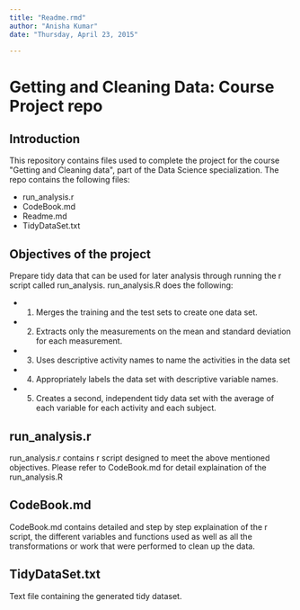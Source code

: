 ```yaml
---
title: "Readme.rmd"
author: "Anisha Kumar"
date: "Thursday, April 23, 2015"

---
```


# Getting and Cleaning Data: Course Project repo
## Introduction
This repository contains files used to complete the project for the course "Getting and Cleaning data", part of the Data Science specialization.
The repo contains the following files:
* run_analysis.r
* CodeBook.md
* Readme.md
* TidyDataSet.txt

## Objectives of the project
Prepare tidy data that can be used for later analysis through running the r script called run_analysis.
  run_analysis.R  does the following:
* 1.  Merges the training and the test sets to create one data set.
* 2.	Extracts only the measurements on the mean and standard deviation for each measurement. 
* 3.	Uses descriptive activity names to name the activities in the data set
* 4.	Appropriately labels the data set with descriptive variable names. 
* 5.	Creates a second, independent tidy data set with the average of each variable for each activity and each subject.

## run_analysis.r
run_analysis.r contains r script designed to meet the above mentioned objectives.
Please refer to CodeBook.md for detail explaination of the run_analysis.R

## CodeBook.md
CodeBook.md contains detailed and step by step explaination of the r script, the different variables and functions used as well as all the transformations or work that were performed to clean up the data.

## TidyDataSet.txt
Text file containing the generated tidy dataset.


